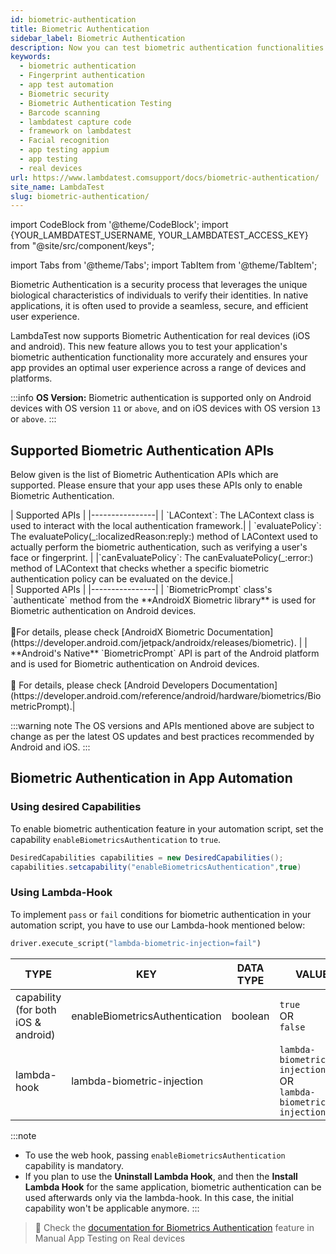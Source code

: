 ```yaml
---
id: biometric-authentication
title: Biometric Authentication
sidebar_label: Biometric Authentication
description: Now you can test biometric authentication functionalities such as fingerprint or face recognition in your app on LambdaTest Real Device Cloud Platform with 3000+ real mobile devices.
keywords:
  - biometric authentication
  - Fingerprint authentication
  - app test automation
  - Biometric security
  - Biometric Authentication Testing
  - Barcode scanning
  - lambdatest capture code
  - framework on lambdatest
  - Facial recognition
  - app testing appium
  - app testing
  - real devices
url: https://www.lambdatest.comsupport/docs/biometric-authentication/
site_name: LambdaTest
slug: biometric-authentication/
---
```


import CodeBlock from '@theme/CodeBlock';
import {YOUR_LAMBDATEST_USERNAME, YOUR_LAMBDATEST_ACCESS_KEY} from "@site/src/component/keys";

import Tabs from '@theme/Tabs';
import TabItem from '@theme/TabItem';

<script type="application/ld+json"
      dangerouslySetInnerHTML={{ __html: JSON.stringify({
       "@context": "https://schema.org",
        "@type": "BreadcrumbList",
        "itemListElement": [{
          "@type": "ListItem",
          "position": 1,
          "name": "Home",
          "item": "https://www.lambdatest.com"
        },{
          "@type": "ListItem",
          "position": 2,
          "name": "Support",
          "item": "https://www.lambdatest.com/support/docs/"
        },{
          "@type": "ListItem",
          "position": 3,
          "name": "Biometric Authentication",
          "item": "https://www.lambdatest.com/support/docs/biometric-authentication/"
        }]
      })
    }}
></script>
Biometric Authentication is a security process that leverages the unique biological characteristics of individuals to verify their identities. In native applications, it is often used to provide a seamless, secure, and efficient user experience.

LambdaTest now supports Biometric Authentication for real devices (iOS and android). This new feature allows you to test your application's biometric authentication functionality more accurately and ensures your app provides an optimal user experience across a range of devices and platforms.

:::info
**OS Version:** Biometric authentication is supported only on Android devices with OS version `11` or `above`, and on iOS devices with OS version `13` or `above`.
:::

## Supported Biometric Authentication APIs

Below given is the list of Biometric Authentication APIs which are supported. Please ensure that your app uses these APIs only to enable Biometric Authentication.

<Tabs className="docs__val">

<TabItem value="bash" label="iOS" default>

  <div className="lambdatest__codeblock">
    | Supported APIs |
    |----------------|
    | `LAContext`: The LAContext class is used to interact with the local authentication framework.|
    | `evaluatePolicy`: The evaluatePolicy(_:localizedReason:reply:) method of LAContext used to actually perform the biometric authentication, such as verifying a user's face or fingerprint. |
    |`canEvaluatePolicy`: The canEvaluatePolicy(_:error:) method of LAContext that checks whether a specific biometric authentication policy can be evaluated on the device.|
  </div>

</TabItem>

<TabItem value="powershell" label="Android >= version 11" default>

  <div className="lambdatest__codeblock">
    | Supported APIs |
    |----------------|
    | `BiometricPrompt` class's `authenticate` method from the **AndroidX Biometric library** is used for Biometric authentication on Android devices. <br /><br />📕For details, please check [AndroidX Biometric Documentation](https://developer.android.com/jetpack/androidx/releases/biometric). |
    | **Android's Native** `BiometricPrompt` API is part of the Android platform and is used for Biometric authentication on Android devices.<br /><br />📕 For details, please check [Android Developers Documentation](https://developer.android.com/reference/android/hardware/biometrics/BiometricPrompt).|
  </div>

</TabItem>
</Tabs>

:::warning note
The OS versions and APIs mentioned above are subject to change as per the latest OS updates and best practices recommended by Android and iOS.
:::

## Biometric Authentication in App Automation

### Using desired Capabilities 

To enable biometric authentication feature in your automation script, set the capability `enableBiometricsAuthentication` to `true`.

```java
DesiredCapabilities capabilities = new DesiredCapabilities();
capabilities.setcapability("enableBiometricsAuthentication",true)
```

### Using Lambda-Hook

To implement `pass` or `fail` conditions for biometric authentication in your automation script, you have to use our Lambda-hook mentioned below:

```python
driver.execute_script("lambda-biometric-injection=fail")
```

| TYPE | KEY | DATA TYPE| VALUES |
|------|-----|----------|--------|
| capability (for both iOS & android)|enableBiometricsAuthentication|boolean| `true` <br/> OR <br/> `false` 
| lambda-hook | lambda-biometric-injection  || `lambda-biometric-injection=fail` <br/> OR <br/> `lambda-biometric-injection=pass` |

:::note
- To use the web hook, passing `enableBiometricsAuthentication` capability is mandatory.
- If you plan to use the **Uninstall Lambda Hook**, and then the **Install Lambda Hook** for the same application, biometric authentication can be used afterwards only via the lambda-hook. In this case, the initial capability won't be applicable anymore.
:::

> 📕 Check the [documentation for Biometrics Authentication](/support/docs/biometric-authentication-on-real-devices/) feature in Manual App Testing on Real devices